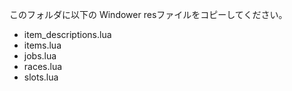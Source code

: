 このフォルダに以下の Windower resファイルをコピーしてください。
* item_descriptions.lua
* items.lua
* jobs.lua
* races.lua
* slots.lua

